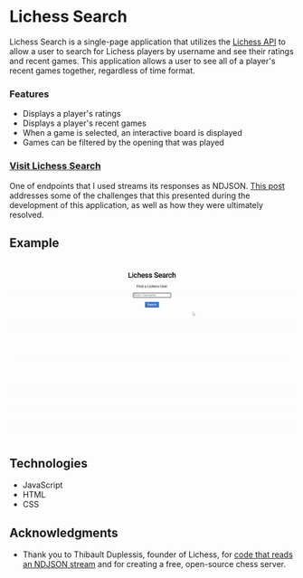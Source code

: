 # Lichess Search

Lichess Search is a single-page application that utilizes the [Lichess API](https://lichess.org/api) to allow a user to search for Lichess players by username and see their ratings and recent games. This application allows a user to see all of a player's recent games together, regardless of time format.

### Features

- Displays a player's ratings
- Displays a player's recent games
- When a game is selected, an interactive board is displayed
- Games can be filtered by the opening that was played

### [Visit Lichess Search](https://e4c5nf3d6.github.io/phase-1-project/)

One of endpoints that I used streams its responses as NDJSON. [This post](https://dev.to/e4c5nf3d6/complications-and-simplifications-creating-a-chess-application-3hef) addresses some of the challenges that this presented during the development of this application, as well as how they were ultimately resolved.

## Example

![Example GIF](media/example-gif.gif)

## Technologies
- JavaScript
- HTML
- CSS

## Acknowledgments

- Thank you to Thibault Duplessis, founder of Lichess, for [code that reads an NDJSON stream](https://gist.github.com/ornicar/a097406810939cf7be1df8ea30e94f3e) and for creating a free, open-source chess server.